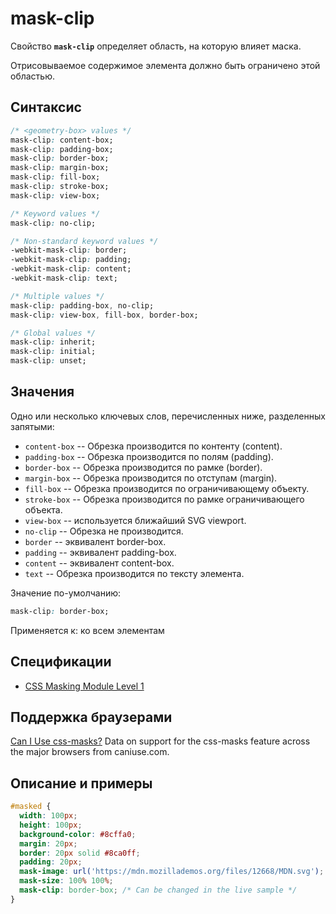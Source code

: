 # mask-clip

Свойство **`mask-clip`** определяет область, на которую влияет маска.

Отрисовываемое содержимое элемента должно быть ограничено этой областью.

## Синтаксис

```css
/* <geometry-box> values */
mask-clip: content-box;
mask-clip: padding-box;
mask-clip: border-box;
mask-clip: margin-box;
mask-clip: fill-box;
mask-clip: stroke-box;
mask-clip: view-box;

/* Keyword values */
mask-clip: no-clip;

/* Non-standard keyword values */
-webkit-mask-clip: border;
-webkit-mask-clip: padding;
-webkit-mask-clip: content;
-webkit-mask-clip: text;

/* Multiple values */
mask-clip: padding-box, no-clip;
mask-clip: view-box, fill-box, border-box;

/* Global values */
mask-clip: inherit;
mask-clip: initial;
mask-clip: unset;
```

## Значения

Одно или несколько ключевых слов, перечисленных ниже, разделенных запятыми:

- `content-box` -- Обрезка производится по контенту (content).
- `padding-box` -- Обрезка производится по полям (padding).
- `border-box` -- Обрезка производится по рамке (border).
- `margin-box` -- Обрезка производится по отступам (margin).
- `fill-box` -- Обрезка производится по ограничивающему объекту.
- `stroke-box` -- Обрезка производится по рамке ограничивающего объекта.
- `view-box` -- используется ближайший SVG viewport.
- `no-clip` -- Обрезка не производится.
- `border` -- эквивалент border-box.
- `padding` -- эквивалент padding-box.
- `content` -- эквивалент content-box.
- `text` -- Обрезка производится по тексту элемента.

Значение по-умолчанию:

```css
mask-clip: border-box;
```

Применяется к: ко всем элементам

## Спецификации

- [CSS Masking Module Level 1](https://drafts.fxtf.org/css-masking-1/#the-mask-clip)

## Поддержка браузерами

<p class="ciu_embed" data-feature="css-masks" data-periods="future_1,current,past_1,past_2">
  <a href="http://caniuse.com/#feat=css-masks">Can I Use css-masks?</a> Data on support for the css-masks feature across the major browsers from caniuse.com.
</p>

## Описание и примеры

```css
#masked {
  width: 100px;
  height: 100px;
  background-color: #8cffa0;
  margin: 20px;
  border: 20px solid #8ca0ff;
  padding: 20px;
  mask-image: url('https://mdn.mozillademos.org/files/12668/MDN.svg');
  mask-size: 100% 100%;
  mask-clip: border-box; /* Can be changed in the live sample */
}
```
